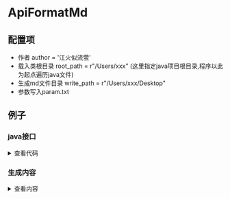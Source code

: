 # ApiFormatMd
## 配置项
- 作者 author = '江火似流萤'
- 载入类根目录 root_path = r"/Users/xxx" (这里指定java项目根目录,程序以此为起点遍历java文件)
- 生成md文件目录 write_path = r"/Users/xxx/Desktop"
- 参数写入param.txt 

## 例子
### java接口
<details>
<summary>查看代码</summary>

```java
    @RequestMapping(value = "/v1/test/{userId}", method = RequestMethod.POST)
    public JsonResult<InvoiceVO> test(
            @PathVariable(value = "userId") int userId,
            @RequestParam(value = "roleCode", required = true) String roleCode,
            @RequestBody QuoteStrategyRule quoteStrategyRule) {
        return new JsonResult<>();
    }
```
##### InvoiceVO
```java
@Data
public class InvoiceVO extends Invoice {

    //发票编号-子
    private Long invoiceNo;
    //发票标题-子
    private String invoiceTitle;

    /**
     * 发票类型-子
     */
    private InvoiceEnum invoiceEnum;

    //扩展信息
    private ExtendSub extendSub;

    @Data
    public static class Extend {
        //标题-父
        private String title;
        //内容-父
        private String content;

    }

    @Data
    public static class ExtendSub extends Extend {
        //spu集合-子
        private List<Spu> spuList;
        //spu信息-子
        private Spu spu;

        /**
         *  spu Map-子
         */

        private Map<String, Spu> spuMap;

        //渠道枚举
        private SpecialChannelEnum specialChannelEnum;

    }
}
```
##### Spu
```java
@Data
public class Spu implements Serializable {
    private static final long serialVersionUID = 128833531741299945L;
    /**
     * 主键ID
     */
    private long id;

    /**
     * 商品类别
     */
    private byte productType;

    /**
     * 商品子类别
     */
    private int productSubType;

    /**
     * spu中文名称
     */
    private String nameCn;

    /**
     * spu英文名称
     */
    private String nameEn;

    /**
     * poiId，按照poi_id顺序逗号分隔，eg：1,3,12
     */
    private String poiIds;

    /****** 业务字段 ********/

    /**
     * 多语言处理后显示的name，v1.5.1新增
     */
    private String name;

    /**
     * 创建人
     */
    private String createPin;


    /**
     * 更新人
     */

    private String updatePin;

    //key集合
    private List<Key> keyList;

}
```

##### Spu
```java
@Data
public class Key implements Serializable {
    private static final long serialVersionUID = 7585869752216827433L;
    private Integer pageSize;
    /**
     * 要素类别
     */
    private byte type;

    /**
     * 要素名称
     */
    private String name;

    /****** 业务字段 *******/
    /**
     * 要素名称多语言map
     * Map<languageCode, value>
     */
    private Map<String, String> names;

    private List<Key> keyList;
}
```
</details>


### 生成内容
<details>
<summary>查看内容</summary>

## 接口说明

|名称|描述|
|:--:|:--:|
|功能|**找不到名字了用这个吧**|
|负责人|**江火似流萤**|


## HTTP请求地址
- 地址: `http://domain//v1/test/{userId}`

### 请求方式
- POST

## 参数说明
### 请求参数说明

|参数名|类型|必填|示例|说明|
| :----: | :----: | :----: | :----: | :----: |
|roleCode|String|-|-|-|
|quoteStrategyRule|[QuoteStrategyRule](#QuoteStrategyRule)|-|-|-|
|userId|int|-|-|-|



### 返回参数说明

|参数名|类型|示例|说明|
| :----: | :----: | :----: | :----: |
|code|String|"0"|状态码(非0为异常情况)|
|message |String|请求成功|信息描述|
|data|[JsonResult](#JsonResult)<[InvoiceVO](#InvoiceVO)>|-|- |



### 补充实体说明
<h5 id="QuoteStrategyRule">QuoteStrategyRule</h5>


|字段|类型|必填|说明|备注|
| :----: | :----: | :----: | :----: | :----: |
|id|Long|-|-|-|
|quoteStrategyId|Long|-|-| 所属策略ID|
|resellerChannelId|Long|-|-| 所属渠道ID|
|quoteStrategyCategory|Byte|-|-| 所属分类 1 生活服务；2 酒店业务；3 飞机票价|
|type|Byte|-|-| 引用ID，类型为1是0; 类型为2是大类枚举值； 类型为3是子类枚举值；类型为4商品ID；类型为5是规格ID；类型为6是规格ID|
|name|String|-|-| 类型为1是【分类名称】; 类型为2是【分类名称>大类名称】；, 类型为3是【分类名称>大类名称>子类名称】；, 类型为4是【分类名称>商品id】；类型为5是【分类名称>商品id>规格id】；, 类型为6是【分类名称>商品id>规格id>开始时间~结束时间】|
|refId|Long|-|-| 引用ID，类型为1是0; 类型为2是大类枚举值； 类型为3是子类枚举值；类型为4商品ID；类型为5是规格ID；类型为6是规格ID|
|startDate|Date|-|-| 生效时间，类型为6时有值否则为null，格式yyyy-MM-dd HH:mm:ss|
|endDate|Date|-|-| 失效时间，类型为6时有值否则为nu，格式yyyy-MM-dd HH:mm:ss|
|priceType|Byte|-|-| 加价类型 1百分比 2固定金额|
|rate|Integer|-|-| 加价百分比，当加价类型为1时，该字段有值|
|amount|Integer|-|-| 加价金额，当加价类型为2时，该字段有值|
|createTime|Date|-|-| 创建时间|
|updateTime|Date|-|-| 更新时间|
|operator|String|-|-| 操作人|
---

<h5 id="JsonResult">JsonResult</h5>


|字段|类型|必填|说明|备注|
| :----: | :----: | :----: | :----: | :----: |
|code|Integer|-|-| code 为"0"则无异常|
|msg|String|-|-| msg|
|data|T|-|-| data 返回体对象|
---

<h5 id="InvoiceVO">InvoiceVO</h5>


|字段|类型|必填|说明|备注|
| :----: | :----: | :----: | :----: | :----: |
|invoiceId|Long|-|-|-|
|invoiceTitleType|Byte|-|-| 发票抬头类型 1：个人 2：单位|
|invoiceType|Byte|-|-| 发票类型 1：国内纸质发票 2：国内电子发票 3:国际电子发票|
|name|String|-|-| 个人名称|
|companyName|String|-|-| 单位名称|
|status|Byte|-|-| 发票状态 1：处理中 2：已开发票|
|taxRegisterNumber|String|-|-| 纳税人识别号|
|invoiceCode|String|-|-| 发票编号|
|invoiceAmount|Long|-|-| 发票金额|
|registerAddress|String|-|-| 单位注册地址|
|registerPhone|String|-|-| 单位注册电话|
|bankName|String|-|-| 开户银行|
|bankNo|String|-|-| 银行卡号|
|contactName|String|-|-| 收件人姓名|
|contactPhone|String|-|-| 收件人手机号|
|contactAddress|String|-|-| 收件人地址|
|contactEmail|String|-|-| 收件人邮箱|
|expressNo|String|-|-| 快递单号|
|expressName|String|-|-| 快递公司|
|fileUrl|String|-|-| 发票电子文件地址|
|filePath|String|-|-| 发票电子文件地址|
|supplierId|Integer|-|-| 实际供应商id|
|ownerId|Integer|-|-| ownerId|
|userId|Integer|-|-| userId|
|remark|String|-|-| 备注|
|yn|Boolean|-|-| 删除标识|
|createTime|Date|-|-| 创建时间|
|updateTime|Date|-|-| 更新时间|
|createPin|String|-|-| 创建人|
|updatePin|String|-|-| 更新人|
|invoiceNo|Long|-|-|发票编号-子|
|invoiceTitle|String|-|-|发票标题-子|
|invoiceEnum|[InvoiceEnum](#InvoiceEnum)|-|-| 发票类型-子|
|extendSub|[ExtendSub](#ExtendSub)|-|-|扩展信息|
---

<h5 id="ExtendSub">ExtendSub</h5>


|字段|类型|必填|说明|备注|
| :----: | :----: | :----: | :----: | :----: |
|title|String|-|-|标题-父|
|content|String|-|-|内容-父|
|spuList|List<[Spu](#Spu)>|-|-|spu集合-子|
|spu|[Spu](#Spu)|-|-|spu信息-子|
|spuMap|Map<String,[Spu](#Spu)>|-|-|  spu Map-子|
|specialChannelEnum|[SpecialChannelEnum](#SpecialChannelEnum)|-|-|渠道枚举|
---

<h5 id="InvoiceEnum">InvoiceEnum</h5>

```java
enum InvoiceEnum {
    PERSON(1, "抬头为个人"),
    COMPANY(2, "抬头为单位"),

    BEING(1, "发票状态处理中"),
    COMPLETE(2, "发票状态已完成"),

    PAPER(1, "纸质发票"),
    ELECTRONIC(2, "电子发票");
```
<h5 id="SpecialChannelEnum">SpecialChannelEnum</h5>

```java
enum SpecialChannelEnum implements CommonEnum{
    DEFAULT("DEFAULT", "默认渠道"),
    SASS("SASS", "SASS平台"),
    UNKNOWN("UNKNOWN", "UNKNOWN"),
    ;
```
<h5 id="Spu">Spu</h5>


|字段|类型|必填|说明|备注|
| :----: | :----: | :----: | :----: | :----: |
|id|long|-|-| 主键ID|
|productType|byte|-|-| 商品类别|
|productSubType|int|-|-| 商品子类别|
|nameCn|String|-|-| spu中文名称|
|nameEn|String|-|-| spu英文名称|
|poiIds|String|-|-| poiId，按照poi_id顺序逗号分隔，eg：1,3,12|
|name|String|-|-| 业务字段 , 多语言处理后显示的name，v1.5.1新增|
|createPin|String|-|-| 创建人|
|updatePin|String|-|-| 更新人|
|keyList|List<[Key](#Key)>|-|-|key集合|
---

<h5 id="Key">Key</h5>


|字段|类型|必填|说明|备注|
| :----: | :----: | :----: | :----: | :----: |
|pageSize|Integer|-|-|-|
|type|byte|-|-| 要素类别|
|name|String|-|-| 要素名称|
|names|Map<String,String>|-|-| 业务字段 , 要素名称多语言map, Map<languageCode, value>|
|keyList|List<[Key](#Key)>|-|-|-|
---





</details>